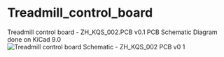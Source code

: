# Treadmill_control_board
Treadmill control board - ZH_KQS_002.PCB v0.1
PCB Schematic Diagram done on KiCad 9.0 
![Treadmill control board Schematic - ZH_KQS_002 PCB v0 1](https://github.com/user-attachments/assets/dd352b85-1369-4e6d-8251-b1725c747ea4)
